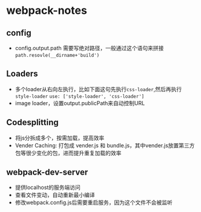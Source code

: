 # webpack-notes


## config
* config.output.path 需要写绝对路径，一般通过这个语句来拼接 `path.resovle(__dirname+'build')`


## Loaders

* 多个loader从右向左执行，比如下面这句先执行`css-loader`,然后再执行`style-loader`
`use: ['style-loader', 'css-loader']`
* image loader，设置output.publicPath来自动控制URL

## Codesplitting

* 将js分拆成多个，按需加载，提高效率
* Vender Caching: 打包成 vender.js 和 bundle.js，其中vender.js放置第三方包等很少变化的包，进而提升重复加载的效率

## webpack-dev-server

* 提供localhost的服务端访问
* 查看文件变动，自动重新最小编译
* 修改webpack.config.js后需要重启服务，因为这个文件不会被监听